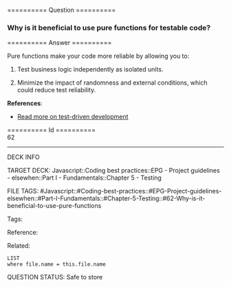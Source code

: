 ========== Question ==========  

### Why is it beneficial to use pure functions for testable code?  

========== Answer ==========  

Pure functions make your code more reliable by allowing you to:

1. Test business logic independently as isolated units.

2. Minimize the impact of randomness and external conditions, which could reduce test reliability.

**References**:

-   [Read more on test-driven development](https://medium.com/javascript-scene/tdd-the-rite-way-53c9b46f45e3)

========== Id ==========  
62

---

DECK INFO

TARGET DECK: Javascript::Coding best practices::EPG - Project guidelines - elsewhen::Part I - Fundamentals::Chapter 5 - Testing

FILE TAGS: #Javascript::#Coding-best-practices::#EPG-Project-guidelines-elsewhen::#Part-I-Fundamentals::#Chapter-5-Testing::#62-Why-is-it-beneficial-to-use-pure-functions

Tags:

Reference:

Related:

```dataview
LIST
where file.name = this.file.name
```

QUESTION STATUS: Safe to store
